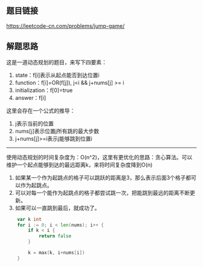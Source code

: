 ## 题目链接
https://leetcode-cn.com/problems/jump-game/

## 解题思路
这是一道动态规划的题目，来写下四要素：
1. state：f[i]表示从起点能否到达位置i
2. function：f[i]=OR(f[j]), j<i && j+nums[j] >= i
3. initialization：f[0]=true
4. answer：f[i]

这里会存在一个公式的推导：
1. j表示当前的位置
2. nums[j]表示位置j所有跳的最大步数
3. j+nums[j]>=i表示j能够跳到位置i

---
使用动态规划的时间复杂度为：O(n^2)，这里有更优化的思路：贪心算法。可以维护一个起点能够到达的最远距离k，来将时间复杂度降到O(n)
1. 如果某一个作为起跳点的格子可以跳跃的距离是3，那么表示后面3个格子都可以作为起跳点。
2. 可以对每一个能作为起跳点的格子都尝试跳一次，把能跳到最远的距离不断更新。
3. 如果可以一直跳到最后，就成功了。

```go
	var k int
	for i := 0; i < len(nums); i++ {
		if k < i {
			return false
		}

		k = max(k, i+nums[i])
	}
```

~~~~